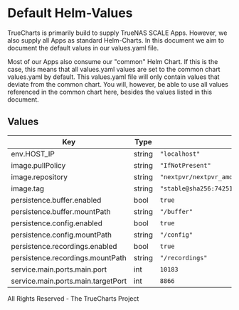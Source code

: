 # Default Helm-Values

TrueCharts is primarily build to supply TrueNAS SCALE Apps.
However, we also supply all Apps as standard Helm-Charts. In this document we aim to document the default values in our values.yaml file.

Most of our Apps also consume our "common" Helm Chart.
If this is the case, this means that all values.yaml values are set to the common chart values.yaml by default. This values.yaml file will only contain values that deviate from the common chart.
You will, however, be able to use all values referenced in the common chart here, besides the values listed in this document.

## Values

| Key | Type | Default | Description |
|-----|------|---------|-------------|
| env.HOST_IP | string | `"localhost"` |  |
| image.pullPolicy | string | `"IfNotPresent"` |  |
| image.repository | string | `"nextpvr/nextpvr_amd64"` |  |
| image.tag | string | `"stable@sha256:74251f12dc32a1de2085bab9c6025cdb10f49f31c6407687d4db72e84b7d2c1e"` |  |
| persistence.buffer.enabled | bool | `true` |  |
| persistence.buffer.mountPath | string | `"/buffer"` |  |
| persistence.config.enabled | bool | `true` |  |
| persistence.config.mountPath | string | `"/config"` |  |
| persistence.recordings.enabled | bool | `true` |  |
| persistence.recordings.mountPath | string | `"/recordings"` |  |
| service.main.ports.main.port | int | `10183` |  |
| service.main.ports.main.targetPort | int | `8866` |  |

All Rights Reserved - The TrueCharts Project
